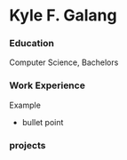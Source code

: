 # Kyle F. Galang

### Education
Computer Science, Bachelors

### Work Experience
Example
- bullet point

### projects
